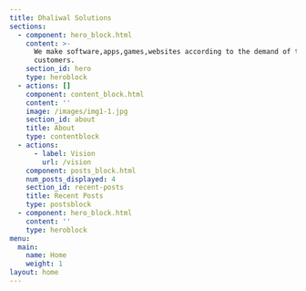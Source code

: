 ```yaml
---
title: Dhaliwal Solutions
sections:
  - component: hero_block.html
    content: >-
      We make software,apps,games,websites according to the demand of the
      customers.
    section_id: hero
    type: heroblock
  - actions: []
    component: content_block.html
    content: ''
    image: /images/img1-1.jpg
    section_id: about
    title: About
    type: contentblock
  - actions:
      - label: Vision
        url: /vision
    component: posts_block.html
    num_posts_displayed: 4
    section_id: recent-posts
    title: Recent Posts
    type: postsblock
  - component: hero_block.html
    content: ''
    type: heroblock
menu:
  main:
    name: Home
    weight: 1
layout: home
---
```


